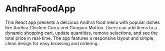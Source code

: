 # AndhraFoodApp
This React app presents a delicious Andhra food menu with popular dishes like Andhra Chicken Curry and Gongura Mutton. Users can add items to a dynamic shopping cart, update quantities, remove selections, and see the total price in real-time. The app features a responsive layout and simple, clean design for easy browsing and ordering.
